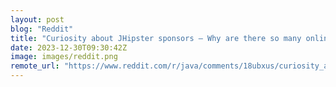 ```yaml
---
layout: post
blog: "Reddit"
title: "Curiosity about JHipster sponsors – Why are there so many online casinos?"
date: 2023-12-30T09:30:42Z
image: images/reddit.png
remote_url: "https://www.reddit.com/r/java/comments/18ubxus/curiosity_about_jhipster_sponsors_why_are_there/"
---
```

